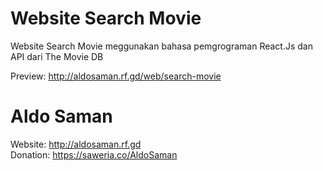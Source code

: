 # Website Search Movie
Website Search Movie meggunakan bahasa pemgrograman React.Js dan API dari The Movie DB

Preview: http://aldosaman.rf.gd/web/search-movie

# Aldo Saman
Website: http://aldosaman.rf.gd <br>
Donation: https://saweria.co/AldoSaman

